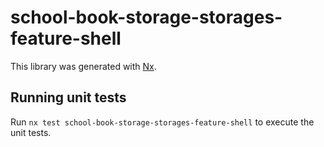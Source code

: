 # school-book-storage-storages-feature-shell

This library was generated with [Nx](https://nx.dev).

## Running unit tests

Run `nx test school-book-storage-storages-feature-shell` to execute the unit tests.
